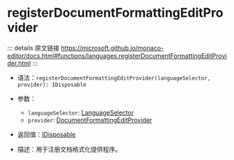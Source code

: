 # registerDocumentFormattingEditProvider
        
::: details 原文链接
https://microsoft.github.io/monaco-editor/docs.html#functions/languages.registerDocumentFormattingEditProvider.html
:::

- 语法：`registerDocumentFormattingEditProvider(languageSelector, provider): IDisposable`

- 参数：
  - `languageSelector`: [LanguageSelector](/api/languages/LanguageSelector.md)
  - `provider`: [DocumentFormattingEditProvider](/api/languages/DocumentFormattingEditProvider.md)

- 返回值：[IDisposable](/api/IDisposable.md)

- 描述：用于注册文档格式化提供程序。
